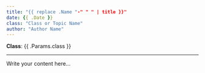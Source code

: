 ```yaml
---
title: "{{ replace .Name "-" " " | title }}"
date: {{ .Date }}
class: "Class or Topic Name"
author: "Author Name"
---
```


**Class**: {{ .Params.class }}

---

Write your content here...
